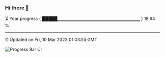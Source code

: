### Hi there 👋

⏳ Year progress { █████▁▁▁▁▁▁▁▁▁▁▁▁▁▁▁▁▁▁▁▁▁▁▁▁▁ } 18.64 %

---

⏰ Updated on Fri, 10 Mar 2023 01:03:55 GMT

![Progress Bar CI](https://github.com/liununu/liununu/workflows/Progress%20Bar%20CI/badge.svg)
